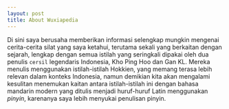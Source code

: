 ```yaml
---
layout: post
title: About Wuxiapedia 
---
```


Di sini saya berusaha memberikan informasi selengkap mungkin mengenai cerita-cerita silat yang saya ketahui, terutama sekali yang berkaitan dengan sejarah, lengkap dengan semua istilah yang seringkali dipakai oleh dua penulis `cersil` legendaris Indonesia, Kho Ping Hoo dan Gan KL. Mereka menulis menggunakan istilah-istilah Hokkien, yang memang terasa lebih relevan dalam konteks Indonesia, namun demikian kita akan mengalami kesulitan menemukan kaitan antara istilah-istilah ini dengan bahasa mandarin modern yang ditulis menjadi huruf-huruf Latin menggunakan *pinyin*, karenanya saya lebih menyukai penulisan pinyin.

